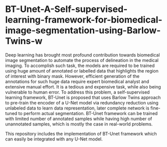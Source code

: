 # BT-Unet-A-Self-supervised-learning-framework-for-biomedical-image-segmentation-using-Barlow-Twins-w
Deep learning has brought most profound contribution towards biomedical image segmentation to automate the process of delineation in the medical imaging. To accomplish such task, the models are required to be trained using huge amount of annotated or labelled data that highlights the region of interest with binary mask. However, efficient generation of the annotations for such huge data require expert biomedical analyst and extensive manual effort. It is a tedious and expensive task, while also being vulnerable to human error. To address this problem, a self-supervised learning framework, BT-Unet is proposed that uses Barlow Twins approach to pre-train the encoder of a U-Net model via redundancy reduction using unlabeled data to learn data representation, later complete network is fine-tuned to perform actual segmentation. BT-Unet framework can be trained with limited number of annotated samples while having high number of unannotated samples, which is mostly the case in real-world problems.

This repository includes the implementation of BT-Unet framework which can easily be integrated with any U-Net model.
